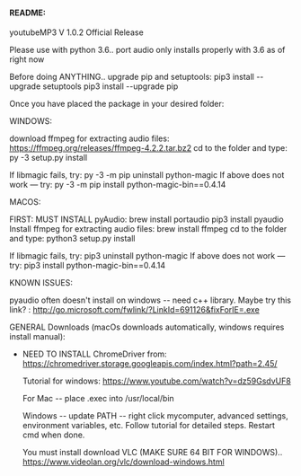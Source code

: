 #### README:

youtubeMP3 V 1.0.2 Official Release

Please use with python 3.6.. port audio only installs properly with 3.6 as of right now

Before doing ANYTHING.. upgrade pip and setuptools: pip3 install --upgrade setuptools
                                                    pip3 install --upgrade pip


Once you have placed the package in your desired folder:

WINDOWS:

download ffmpeg for extracting audio files: https://ffmpeg.org/releases/ffmpeg-4.2.2.tar.bz2
cd to the folder and type:         py -3 setup.py install

If libmagic fails, try:            py -3 -m pip uninstall python-magic
If above does not work — try:      py -3 -m pip install python-magic-bin==0.4.14

MACOS:

FIRST: MUST INSTALL pyAudio:       brew install portaudio
    				                       pip3 install pyaudio
Install ffmpeg for extracting audio files: brew install ffmpeg
cd to the folder and type:         python3 setup.py install

If libmagic fails, try:            pip3 uninstall python-magic
If above does not work — try:      pip3 install python-magic-bin==0.4.14

KNOWN ISSUES:

pyaudio often doesn't install on windows -- need c++ library.
    Maybe try this link? : http://go.microsoft.com/fwlink/?LinkId=691126&fixForIE=.exe

GENERAL Downloads (macOs downloads automatically, windows requires install manual):

- NEED TO INSTALL ChromeDriver from: https://chromedriver.storage.googleapis.com/index.html?path=2.45/

    Tutorial for windows: https://www.youtube.com/watch?v=dz59GsdvUF8

    For Mac --  place .exec into /usr/local/bin

    Windows -- update PATH -- right click mycomputer, advanced settings, environment   	variables, etc.  Follow tutorial for detailed steps.  Restart cmd when done.

    You must install download VLC (MAKE SURE 64 BIT FOR WINDOWS).. https://www.videolan.org/vlc/download-windows.html
